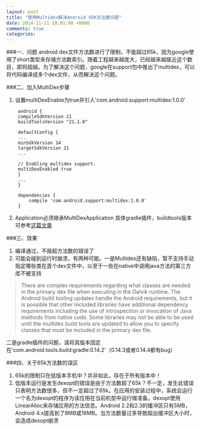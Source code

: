 ```yaml
---
layout: post
title: "使用Multidex解决Android 65K方法数问题"
date: 2014-11-21 18:01:08 +0800
comments: true
categories: 
---
```

###一、问题
android dex文件方法数进行了限制，不能超过65k，因为google使用了short类型来存储方法数索引。随着工程越来越庞大，已经越来越接近这个数目，即将超越。为了解决这个问题，google在support包中推出了multidex，可以将代码编译成多个dex文件，从而解决这个问题。

###二、加入MultiDex步骤
1. 设置multiDexEnable为true并引入'com.android.support:multidex:1.0.0'

		android {
    	compileSdkVersion 21
    	buildToolsVersion "21.1.0"
 	
    	defaultConfig {
        ...
        minSdkVersion 14
        targetSdkVersion 21
        ...
 
        // Enabling multidex support.
        multiDexEnabled true
    	}
    	...
		}
 
		dependencies {
  			compile 'com.android.support:multidex:1.0.0'
		}
2. Application必须继承MultiDexApplication
具体gradle插件，buildtools版本可参考[这篇文章](https://medium.com/@mustafa01ali/dexs-64k-limit-is-not-a-problem-anymore-well-almost-2b1faac3508)		

###三、效果
1. 编译通过，不报超方法数的错误了
2. 可能会碰到运行时崩溃，有两种可能。一是Multidex还有缺陷，暂不支持手动指定哪些类在首个dex文件中，以至于一些在native中调用java方法的第三方库不被支持
> There are complex requirements regarding what classes are needed in the primary dex file when executing in the Dalvik runtime. The Android build tooling updates handle the Android requirements, but it is possible that other included libraries have additional dependency requirements including the use of introspection or invocation of Java methods from native code. Some libraries may not be able to be used until the multidex build tools are updated to allow you to specify classes that must be included in the primary dex file.

二是gradle插件的问题，请将其版本固定在'com.android.tools.build:gradle:0.14.2'（0.14.3或者0.14.4都有bug）

###四、关于65k方法数的误区
1. 65k的限制只在低版本手机中？并非如此，存在于所有版本中！
2. 低版本运行是发生dexopt的错误是由于方法数超了65k？不一定，发生此错误只表明方法数很多，但不一定超过了65k。在应用的安装过程中，系统会运行一个名为dexopt的程序为该应用在当前机型中运行做准备。dexopt使用LinearAlloc来存储应用的方法信息。Android 2.2和2.3的缓冲区只有5MB，Android 4.x提高到了8MB或16MB。当方法数量过多导致超出缓冲区大小时，会造成dexopt崩溃
